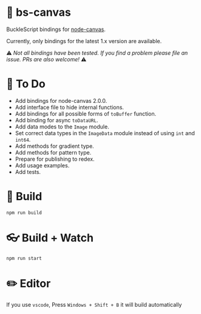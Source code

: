 # :art: bs-canvas

BuckleScript bindings for [node-canvas](https://github.com/Automattic/node-canvas).

Currently, only bindings for the latest 1.x version are available.

:warning: _Not all bindings have been tested. If you find a problem please file an issue. PRs are also welcome!_ :warning:

# :memo: To Do
- Add bindings for node-canvas 2.0.0.
- Add interface file to hide internal functions.
- Add bindings for all possible forms of `toBuffer` function.
- Add binding for async `toDataURL`.
- Add data modes to the `Image` module.
- Set correct data types in the `ImageData` module instead of using `int` and `int64`.
- Add methods for gradient type.
- Add methods for pattern type.
- Prepare for publishing to redex.
- Add usage examples.
- Add tests.

# :hammer: Build
```
npm run build
```

# :eyeglasses: Build + Watch

```
npm run start
```


# :pencil2: Editor
If you use `vscode`, Press `Windows + Shift + B` it will build automatically
